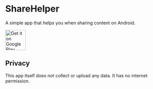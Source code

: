 # ShareHelper

A simple app that helps you when sharing content on Android.

<a href='https://play.google.com/store/apps/details?id=me.ikirby.shareagent'><img alt='Get it on Google Play' src='https://play.google.com/intl/en_us/badges/images/generic/en_badge_web_generic.png' height='64'/></a>

## Privacy

This app itself does not collect or upload any data. It has no internet permission.